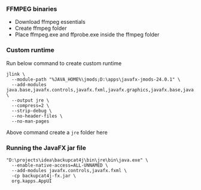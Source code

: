 ### FFMPEG binaries
- Download ffmpeg essentials
- Create ffmpeg folder
- Place ffmpeg.exe and ffprobe.exe inside the ffmpeg folder

### Custom runtime
Run below command to create custom runtime
```declarative
jlink \
  --module-path "%JAVA_HOME%\jmods;D:\apps\javafx-jmods-24.0.1" \
  --add-modules java.base,javafx.controls,javafx.fxml,javafx.graphics,javafx.base,java.naming,java.sql \
  --output jre \
  --compress=2 \
  --strip-debug \
  --no-header-files \
  --no-man-pages
```
Above command create a `jre` folder here

### Running the JavaFX jar file

```declarative
"D:\projects\idea\backupcat4j\bin\jre\bin\java.exe" \
  --enable-native-access=ALL-UNNAMED \
  --add-modules javafx.controls,javafx.fxml \
  -cp backupcat4j-fx.jar \
  org.kapps.AppUI
```